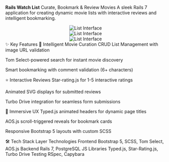 
**Rails Watch List**
Curate, Bookmark & Review Movies
A sleek Rails 7 application for creating dynamic movie lists with interactive reviews and intelligent bookmarking.

<div align="center"> <img src="https://img.shields.io/badge/Ruby-3.x-%2523CC342D" alt="List Interface"> </div>
<div align="center"> <img src="https://img.shields.io/badge/Rails-7-%2523CC0000" alt="List Interface"> </div>
<div align="center"> <img src="https://img.shields.io/badge/Bootstrap-5-%25237952B3" alt="List Interface"> </div>
✨ Key Features
🎥 Intelligent Movie Curation
CRUD List Management with image URL validation

Tom Select-powered search for instant movie discovery

Smart bookmarking with comment validation (6+ characters)

⭐ Interactive Reviews
Star-rating.js for 1-5 interactive ratings

Animated SVG displays for submitted reviews

Turbo Drive integration for seamless form submissions

🚀 Immersive UX
Typed.js animated headers for dynamic page titles

AOS.js scroll-triggered reveals for bookmark cards

Responsive Bootstrap 5 layouts with custom SCSS

🛠️ Tech Stack
Layer	Technologies
Frontend	Bootstrap 5, SCSS, Tom Select, AOS.js
Backend	Rails 7, PostgreSQL
JS Libraries	Typed.js, Star-Rating.js, Turbo Drive
Testing	RSpec, Capybara
